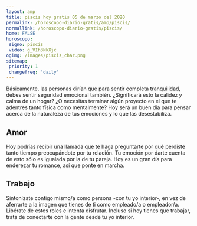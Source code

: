 ```yaml
---
layout: amp
title: piscis hoy gratis 05 de marzo del 2020 
permalink: /horoscopo-diario-gratis/amp/piscis/
normallink: /horoscopo-diario-gratis/piscis/
home: FALSE
horoscopo:
 signo: piscis
 video: g_VIh3NkXjc
ogimg: /images/piscis_char.png
sitemap:
 priority: 1
 changefreq: 'daily'
---
```



Básicamente, las personas dirían que para sentir completa tranquilidad, debes sentir seguridad emocional también. ¿Significará esto la calidez y calma de un hogar? ¿O necesitas terminar algún proyecto en el que te adentres tanto física como mentalmente? Hoy será un buen día para pensar acerca de la naturaleza de tus emociones y lo que las desestabiliza.

## Amor

Hoy podrías recibir una llamada que te haga preguntarte por qué perdiste tanto tiempo preocupándote por tu relación. Tu emoción por darte cuenta de esto sólo es igualada por la de tu pareja. Hoy es un gran día para enderezar tu romance, así que ponte en marcha.

## Trabajo

Sintonízate contigo mismo/a como persona -con tu yo interior-, en vez de aferrarte a la imagen que tienes de ti como empleado/a o empleador/a. Libérate de estos roles e intenta disfrutar. Incluso si hoy tienes que trabajar, trata de conectarte con la gente desde tu yo interior.